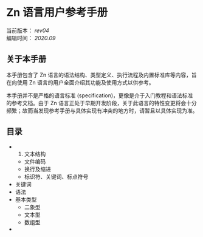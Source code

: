# Zn 语言用户参考手册

当前版本： _rev04_  
编辑时间： _2020.09_

## 关于本手册

本手册包含了 Zn 语言的语法结构、类型定义、执行流程及内置标准库等内容，旨在向使用 Zn 语言的用户全面介绍其功能及使用方式以供参考。

本手册并不是严格的语言标准 (specification)，更像是介于入门教程和语法标准的参考文档。由于 Zn 语言正处于早期开发阶段，关于此语言的特性变更将会十分频繁；故而当发现参考手册与具体实现有冲突的地方时，请暂且以具体实现为准。

## 目录

* 1. 文本结构
    - 文件编码
    - 换行及缩进
    - 标识符、关键词、标点符号
* 关键词
* 语法
* 基本类型
    - 二象型
    - 文本型
    - 数组型
* 
